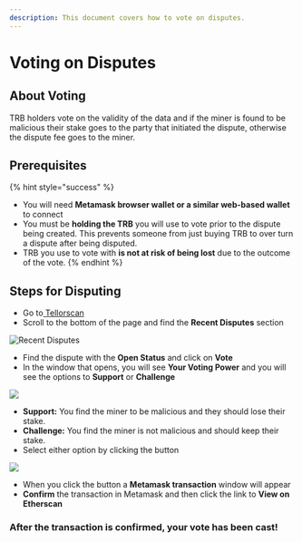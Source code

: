 ```yaml
---
description: This document covers how to vote on disputes.
---
```


# Voting on Disputes

## About Voting

TRB holders vote on the validity of the data and if the miner is found to be malicious their stake goes to the party that initiated the dispute, otherwise the dispute fee goes to the miner.

## Prerequisites

{% hint style="success" %}
* You will need **Metamask browser wallet or a similar web-based wallet** to connect
* You must be **holding the TRB** you will use to vote prior to the dispute being created. This prevents someone from just buying TRB to over turn a dispute after being disputed.
* TRB you use to vote with **is not at risk of being lost** due to the outcome of the vote.
{% endhint %}

## Steps for Disputing

* Go to[ Tellorscan](https://www.tellorscan.com)
* Scroll to the bottom of the page and find the **Recent Disputes** section

![Recent Disputes](../.gitbook/assets/recentdisputes.png)

* Find the dispute with the **Open Status** and click on **Vote**
* In the window that opens, you will see **Your Voting Power** and you will see the options to **Support** or **Challenge**

![](../.gitbook/assets/vote.png)

* **Support:** You find the miner to be malicious and they should lose their stake.
* **Challenge:** You find the miner is not malicious and should keep their stake.
* Select either option by clicking the button

![](../.gitbook/assets/metamask.png)

* When you click the button a **Metamask transaction** window will appear
* **Confirm** the transaction in Metamask and then click the link to **View on Etherscan**

### After the transaction is confirmed, your vote has been cast!

